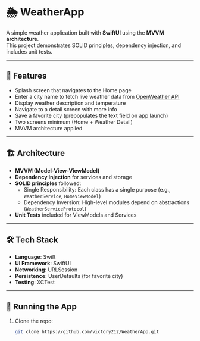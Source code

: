 # 🌦️ WeatherApp

A simple weather application built with **SwiftUI** using the **MVVM architecture**.  
This project demonstrates SOLID principles, dependency injection, and includes unit tests.  

---

## 📱 Features
- Splash screen that navigates to the Home page  
- Enter a city name to fetch live weather data from [OpenWeather API](https://openweathermap.org/current)  
- Display weather description and temperature  
- Navigate to a detail screen with more info  
- Save a favorite city (prepopulates the text field on app launch)  
- Two screens minimum (Home + Weather Detail)  
- MVVM architecture applied  

---

## 🏗 Architecture
- **MVVM (Model-View-ViewModel)**  
- **Dependency Injection** for services and storage  
- **SOLID principles** followed:
  - Single Responsibility: Each class has a single purpose (e.g., `WeatherService`, `HomeViewModel`)  
  - Dependency Inversion: High-level modules depend on abstractions (`WeatherServiceProtocol`)  
- **Unit Tests** included for ViewModels and Services  

---

## 🛠 Tech Stack
- **Language**: Swift  
- **UI Framework**: SwiftUI  
- **Networking**: URLSession  
- **Persistence**: UserDefaults (for favorite city)  
- **Testing**: XCTest  

---

## 🚀 Running the App
1. Clone the repo:  
   ```bash
   git clone https://github.com/victory212/WeatherApp.git
